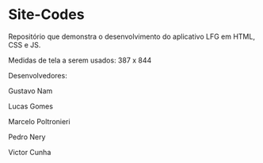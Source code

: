 # Site-Codes

Repositório que demonstra o desenvolvimento do aplicativo LFG em HTML, CSS e JS.

Medidas de tela a serem usados: 387 x 844

Desenvolvedores:

Gustavo Nam

Lucas Gomes

Marcelo Poltronieri

Pedro Nery

Victor Cunha
